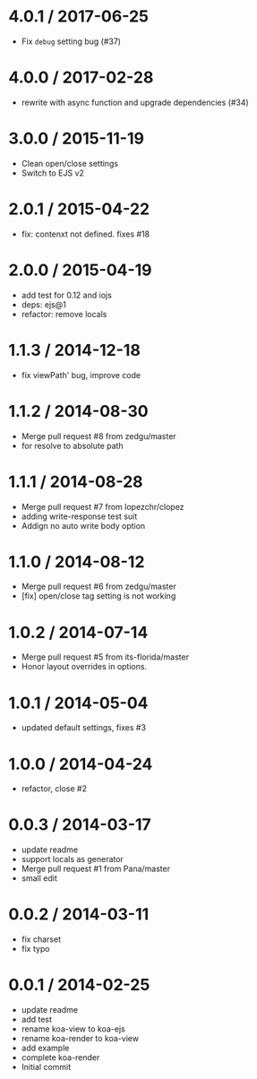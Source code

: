 
4.0.1 / 2017-06-25
==================

  * Fix `debug` setting bug (#37)

4.0.0 / 2017-02-28
==================

  * rewrite with async function and upgrade dependencies (#34)

3.0.0 / 2015-11-19
==================

  * Clean open/close settings
  * Switch to EJS v2

2.0.1 / 2015-04-22
==================

  * fix: contenxt not defined. fixes #18

2.0.0 / 2015-04-19
==================

  * add test for 0.12 and iojs
  * deps: ejs@1
  * refactor: remove locals

1.1.3 / 2014-12-18
==================

  * fix viewPath' bug, improve code

1.1.2 / 2014-08-30
==================

  * Merge pull request #8 from zedgu/master
  * for resolve to absolute path

1.1.1 / 2014-08-28
==================

  * Merge pull request #7 from lopezchr/clopez
  * adding write-response test suit
  * Addign no auto write body option

1.1.0 / 2014-08-12
==================

  * Merge pull request #6 from zedgu/master
  * [fix] open/close tag setting is not working

1.0.2 / 2014-07-14
==================

  * Merge pull request #5 from its-florida/master
  * Honor layout overrides in options.

1.0.1 / 2014-05-04
==================

  * updated default settings, fixes #3

1.0.0 / 2014-04-24
==================

  * refactor, close #2

0.0.3 / 2014-03-17
==================

  * update readme
  * support locals as generator
  * Merge pull request #1 from Pana/master
  * small edit

0.0.2 / 2014-03-11
==================

  * fix charset
  * fix typo

0.0.1 / 2014-02-25
==================

  * update readme
  * add test
  * rename koa-view to koa-ejs
  * rename koa-render to koa-view
  * add example
  * complete koa-render
  * Initial commit
